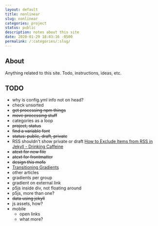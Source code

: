 ```yaml
---
layout: default
title: nonlinear
slug: nonlinear
categories: project
status: public
description: notes about this site
date: 2020-01-29 18:03:16 -0500
permalink: /:categories/:slug/
---
```


## About

Anything related to this site. Todo, instructions, ideas, etc.

## TODO

- why is config.yml info not on head?
- check unsorted
- ~~get processing npm things~~
- ~~move processing stuff~~
- categories as a loop
- ~~project, status~~
- ~~find a variable font~~
- ~~status: public, draft, private~~
- RSS shouldn't show private or draft [How to Exclude Items from RSS in Jekyll - Drinking Caffeine](https://www.drinkingcaffeine.com/rss-exclude-jekyll/)
- ~~atext for new file~~
- ~~atext for frontmatter~~
- ~~design this mofo~~
- [Transitioning Gradients](https://keithjgrant.com/posts/2017/07/transitioning-gradients/)
- other articles
- gradients per group
- gradient on external link
- p5js inside div, not floating around
- p5js, more than one?
- ~~data using jekyll~~
- js assets, how?
- mobile
   - open links
   - what more?
